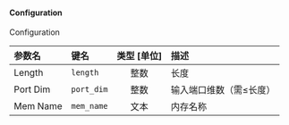 <!--
DO NOT EDIT THIS FILE DIRECTLY.
This file is generated by tools/comp-docs.js.
All changes will be overwritten by regeneration.
-->

<slot class="model-parameters">

#### Configuration

Configuration

| 参数名 | 键名 | 类型 [单位] | 描述 |
|:------ |:---- |:-----------:|:---- |
| Length | `length` | 整数 | 长度 |
| Port Dim | `port_dim` | 整数 | 输入端口维数（需≤长度） |
| Mem Name | `mem_name` | 文本 | 内存名称 |


</slot>
